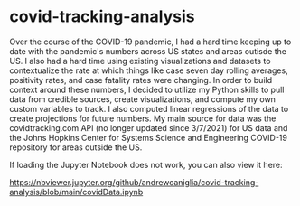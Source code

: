 # covid-tracking-analysis
 
Over the course of the COVID-19 pandemic, I had a hard time keeping up to date with the pandemic's numbers across US states and areas outisde the US. I also had a hard time using existing visualizations and datasets to contextualize the rate at which things like case seven day rolling averages, positivity rates, and case fatality rates were changing. In order to build context around these numbers, I decided to utilize my Python skills to pull data from credible sources, create visualizations, and compute my own custom variables to track. I also computed linear regressions of the data to create projections for future numbers. My main source for data was the covidtracking.com API (no longer updated since 3/7/2021) for US data and the Johns Hopkins Center for Systems Science and Engineering COVID-19 repository for areas outside the US.

If loading the Jupyter Notebook does not work, you can also view it here:

https://nbviewer.jupyter.org/github/andrewcaniglia/covid-tracking-analysis/blob/main/covidData.ipynb
